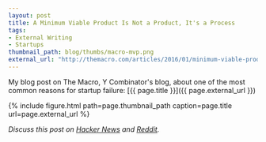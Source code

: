 ```yaml
---
layout: post
title: A Minimum Viable Product Is Not a Product, It's a Process
tags:
- External Writing
- Startups
thumbnail_path: blog/thumbs/macro-mvp.png
external_url: "http://themacro.com/articles/2016/01/minimum-viable-product-process/"
---
```


My blog post on The Macro, Y Combinator's blog, about one of the most common
reasons for startup failure: [{{ page.title }}]({{ page.external_url }})

{% include figure.html path=page.thumbnail_path caption=page.title url=page.external_url %}

*Discuss this post on [Hacker News](https://news.ycombinator.com/item?id=10957479)
and [Reddit](https://www.reddit.com/r/startups/comments/42896e/a_minimum_viable_product_is_not_a_product_its_a/).*